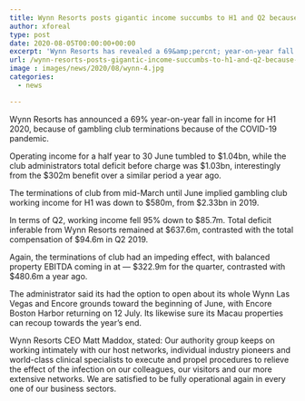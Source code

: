 ```yaml
---
title: Wynn Resorts posts gigantic income succumbs to H1 and Q2 because of club terminations
author: xforeal 
type: post
date: 2020-08-05T00:00:00+00:00
excerpt: 'Wynn Resorts has revealed a 69&amp;percnt; year-on-year fall in income for H1 2020, because of gambling club terminations because of the COVID-19 pandemic '
url: /wynn-resorts-posts-gigantic-income-succumbs-to-h1-and-q2-because-of-club-terminations/
image : images/news/2020/08/wynn-4.jpg
categories:
  - news

---
```

Wynn Resorts has announced a 69&percnt; year-on-year fall in income for H1 2020, because of gambling club terminations because of the COVID-19 pandemic. 

Operating income for a half year to 30 June tumbled to $1.04bn, while the club administrators total deficit before charge was $1.03bn, interestingly from the $302m benefit over a similar period a year ago. 

The terminations of club from mid-March until June implied gambling club working income for H1 was down to $580m, from $2.33bn in 2019. 

In terms of Q2, working income fell 95&percnt; down to $85.7m. Total deficit inferable from Wynn Resorts remained at $637.6m, contrasted with the total compensation of $94.6m in Q2 2019. 

Again, the terminations of club had an impeding effect, with balanced property EBITDA coming in at &#8212; $322.9m for the quarter, contrasted with $480.6m a year ago. 

The administrator said its had the option to open about its whole Wynn Las Vegas and Encore grounds toward the beginning of June, with Encore Boston Harbor returning on 12 July. Its likewise sure its Macau properties can recoup towards the year&#8217;s end. 

Wynn Resorts CEO Matt Maddox, stated: Our authority group keeps on working intimately with our host networks, individual industry pioneers and world-class clinical specialists to execute and propel procedures to relieve the effect of the infection on our colleagues, our visitors and our more extensive networks. We are satisfied to be fully operational again in every one of our business sectors.